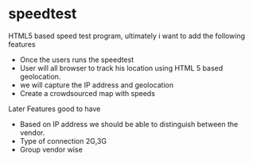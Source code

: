 speedtest
=========



HTML5 based speed test program, ultimately i want to add the following features

* Once the users runs the speedtest 
* User will all browser to track his location using HTML 5 based geolocation.
* we will capture the IP address and geolocation
* Create a crowdsourced map with speeds

Later Features good to have 

* Based on IP address we should be able to distinguish between the vendor.
* Type of connection 2G,3G
* Group vendor wise 
